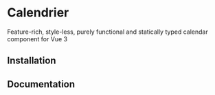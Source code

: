 # Calendrier

Feature-rich, style-less, purely functional and statically typed calendar component for Vue 3


## Installation

## Documentation
